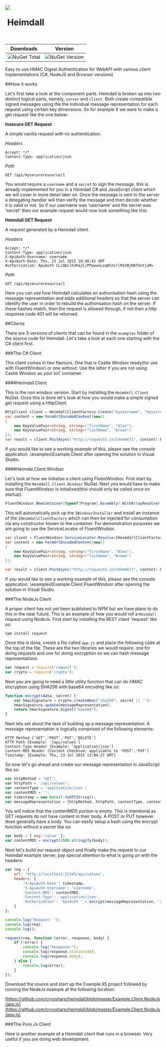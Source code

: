 <img align="left" src="https://avatars0.githubusercontent.com/u/7360948?v=3" />

&nbsp;Heimdall<br /><br />
=============

| Downloads | Version |
|-----------|---------|
| ![NuGet Total](https://img.shields.io/nuget/dt/Heimdall.svg) | ![NuGet Version](https://img.shields.io/nuget/v/Heimdall.svg) |

Easy to use HMAC Digest Authentication for WebAPI with various client implementations (C#, NodeJS and Browser versions)

##How it works

Let's first take a look at the component parts. Heimdall is broken up into two distinct logical parts, namely, `server` and `client`. 
Both create compatible signed messages using the the individual message representation for each request using certain key dimensions. 
So for example if we were to make a get request like the one below:

**Insecure GET Request**

A simple vanilla request with no authentication.

*Headers*
    
    Accept: */*
    Content-Type: application/json
    
*Path*
    
    GET /api/mysecureresource/1
  
You would require a `username` and a `secret` to sign the message, this is already implemented for you in a Heimdall C# and JavaScript
client which we will cover in more detail later on. Once the message is sent to the server a delegating handler will then verify the 
message and then decide whether it is valid or not. So if our username was 'username' and the secret was 'secret' then our example
request would now look something like this: 

**Heimdall GET Request**

A request generated by a Heimdall client.

*Headers*
    
    Accept: */*
    Content-Type: application/json
    X-ApiAuth-Username: username
    X-ApiAuth-Date: Thu, 23 Jul 2015 10:48:42 GMT
    Authorization: ApiAuth CLcQbLlK3HajC/PPpwwxLoqHCnCrlM1VBjN8TGnYjuM=
    
*Path*
    
    GET /api/mysecureresource/1
  
Here you can see how Heimdall calculates an authorisation hash using the message representation and adds additional headers so 
that the server can identify the user in order to rebuild the authorisation hash on the server. If these hashes match, then 
the request is allowed through, if not then a http response code 401 will be returned.

##Clients

There are 3 versions of clients that can be found in the `examples` folder of the source code for Heimdall. Let's take a look at
each one starting with the C# client first. 

###The C# Client

This client comes in two flavours. One that is Castle Windsor ready(for use with FluentWindsor) or one without. Use the latter if 
you are not using Castle Windsor as your IoC container. 

####Heimdall.Client

This is the non windsor version. Start by installing the `Heimdall.Client` NuGet. Once this is done let's look at how
you would make a simple signed get request using a HttpClient. 

```csharp
HttpClient client = HeimdallClientFactory.Create("myusername", "mysecret");
var content = new FormUrlEncodedContent(new[]
{
    new KeyValuePair<string, string>("firstName", "Alex"),
    new KeyValuePair<string, string>("lastName", "Brown")
});
var result = client.PostAsync("http://requestb.in/14nmm871", content).Result;
```

If you would like to see a working example of this, please see the console application .\examples\Example.Client after
opening the solution in Visual Studio. 

####Heimdal.Client.Windsor

Let's look at how we initialise a client using FluentWindsor. First start by installing the `Heimdall.Client.Windsor` NuGet. 
Next you would have to make sure that FluentWindsor is initialised(this should only be called once on startup).

```csharp
FluentWindsor.NewContainer(typeof(Program).Assembly).WithArrayResolver().WithInstallers().Create();
```

This will automatically pick up the `IWindsorInstaller` and install an instance of the `IHeimdallClientFactory` which can 
then be injected for consumption via any constructor known to the container. For demonstration purposes we are going to use
the ServiceLocator of FluentWindsor.

```csharp
var client = FluentWindsor.ServiceLocator.Resolve<IHeimdallClientFactory>().Create("username", "secret");
var content = new FormUrlEncodedContent(new[]
{
    new KeyValuePair<string, string>("firstName", "Alex"),
    new KeyValuePair<string, string>("lastName", "Brown")
});

var result = client.PostAsync("http://requestb.in/14nmm871", content).Result;
```

If you would like to see a working example of this, please see the console application .\examples\Example.Client.FluentWindsor 
after opening the solution in Visual Studio. 

###The NodeJs Client

A proper client has not yet been published to NPM but we have plans to do this in the near future. This is an example of how you would roll a 
`Heimdall` request using NodeJs. First start by installing the REST client 'request' like so:

    npm install request
    
Once this is done, create a file called `app.js` and place the following code at the top of the file. These are the two libraries we would require,
one for doing requests and one for doing encryption so we can hash message representations.

```javascript
var request = require('request');
var crypto = require('crypto');
```

Next you are going to need a little utility function that can do HMAC encryption using SHA256 with base64 encoding like so:

```javascript
function encrypt(data, secret) {
    var hmacSignature = crypto.createHmac("sha256", secret || '');
    hmacSignature.update(messageRepresentation);
    return hmacSignature.digest("base64");
}
```

Next lets set about the task of building up a message representation. A message representation is logically comprised of the following elements: 

```
HTTP Method ['GET','POST','PUT','DELETE']
HTTP Path [Example: '/api/values']
Content-Type Header [Example: 'application/json']
Content-MD5 Header [Content Checksum, applicable to 'POST','PUT']
Timstamp: [Example: Thu, 23 Jul 2015 13:04:27 GMT]
```

So now let's go ahead and create our message representation in JavaScript like so:

```javascript
var httpMethod = 'GET';
var httpPath = '/api/values';
var contentType = 'application/json';
var contentMD5 = '';
var timestamp = new Date().toUTCString();
var messageRepresentation = [httpMethod, httpPath, contentType, contentMD5, timestamp].join('\n');
```

You will notice that the contentMD5 portion is empty. This is intentional as GET requests do not have content in their body. A 
POST or PUT however does generally have a body. You can easily setup a hash using the encrypt function without a secret like
so:

```javascript
var body = { any:'value' };
var contentMD5 = encrypt(JSON.stringify(body));
```

Next let's build our request object and finally make the request to our Heimdall example server, pay special attention to what 
is going on with the headers:

```javascript
var req = {
    url: 'http://localhost:12345/api/values',
    headers: {
        'X-ApiAuth-Date': timestamp,
        'X-ApiAuth-Username': 'username',
        'Content-MD5': contentMD5,
        'Content-Type': 'application/json',
        'Authorization': 'ApiAuth ' + encrypt(messageRepresentation, 'secret')
    }
};

console.log('Request: ');
console.log(req);
console.log();

request(req, function (error, response, body) {
    if (!error) {
        console.log("Response:");
        console.log(response.statusCode);
        console.log(response.body);
    } else {
        console.log(error);
    }
});
```

Download the source and start up the Example.IIS project followed by running the NodeJs example at the following location:

[https://github.com/cryosharp/heimdall/blob/master/Example.Client.NodeJs/app.js](https://github.com/cryosharp/heimdall/blob/master/Example.Client.NodeJs/app.js)
      
###The Pure Js Client

Here is another example of a Heimdall client that runs in a browser. Very useful if you are doing web development. 